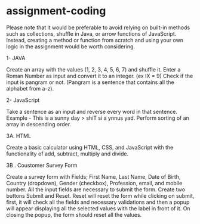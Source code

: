# assignment-coding

Please note that it would be preferable to avoid relying on built-in methods such as collections, shuffle in Java, or arrow functions of JavaScript. Instead, creating a method or function from scratch and using your own logic in the assignment would be worth considering.

1- JAVA

Create an array with the values (1, 2, 3, 4, 5, 6, 7) and shuffle it.
Enter a Roman Number as input and convert it to an integer. (ex IX = 9)
Check if the input is pangram or not. (Pangram is a sentence that contains all the alphabet from a-z).

2- JavaScript

Take a sentence as an input and reverse every word in that sentence.
Example - This is a sunny day > shiT si a ynnus yad.
Perform sorting of an array in descending order.

3A. HTML

Create a basic calculator using HTML, CSS, and JavaScript with the functionality of add, subtract, multiply and divide.


3B . Coustomer Survey Form

Create a survey form with Fields; First Name, Last Name, Date of Birth, Country (dropdown), Gender (checkbox), Profession, email, and mobile number. All the input fields are necessary to submit the form. Create two buttons Submit and Reset. Reset will reset the form while clicking on submit, first, it will check all the fields and necessary validations and then a popup will appear displaying all the selected values with the label in front of it. On closing the popup, the form should reset all the values.
